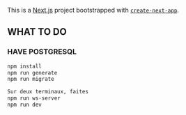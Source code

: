 This is a [Next.js](https://nextjs.org) project bootstrapped with [`create-next-app`](https://nextjs.org/docs/app/api-reference/cli/create-next-app).


## WHAT TO DO

### HAVE POSTGRESQL

```bash
npm install
npm run generate
npm run migrate

Sur deux terminaux, faites
npm run ws-server
npm run dev
```

